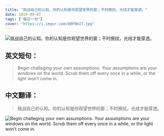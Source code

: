 ```yaml
---
title: "挑战自己的认知。你的认知是你观望世界的窗；不时擦拭，光线才能穿透。"
date: 2019-09-07
tags: ["每日一句"]
cover: "https://i.imgur.com/00F0m1T.jpg"
---
```


![挑战自己的认知。你的认知是你观望世界的窗；不时擦拭，光线才能穿透。](https://i.imgur.com/vrIEp7k.jpg)

## 英文短句：
> Begin challeging your own assumptions. Your assumptions are your windows on the world. Scrub them off every once in a while, or the light won’t come in.

<!--more-->

## 中文翻译：
> 挑战自己的认知。你的认知是你观望世界的窗；不时擦拭，光线才能穿透。

![Begin challeging your own assumptions. Your assumptions are your windows on the world. Scrub them off every once in a while, or the light won’t come in.](https://i.imgur.com/5MV9Gjq.jpg)

